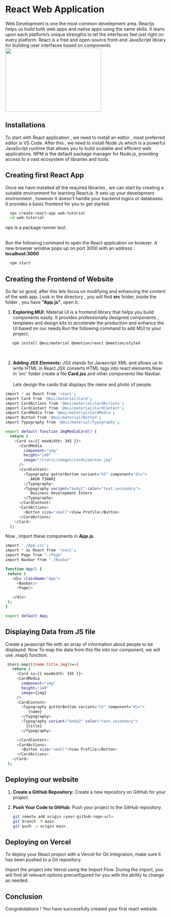 # React Web Application
Web Development is one the most common develepment area. Reactjs helps us build both web apps and native apps using the same skills. It leans upon each platform’s unique strengths to let the interfaces feel just right on every platform. React is a free and open-source front-end JavaScript library for building user interfaces based on components
<img src="https://upload.wikimedia.org/wikipedia/commons/thumb/a/a7/React-icon.svg/2300px-React-icon.svg.png" style="width: 300px; height: 200px;">
## Installations
To start with React application , we need to install an editor , most preferred editor is VS Code. After this , we need to install Node Js which is a powerful JavaScript runtime that allows you to build scalable and efficient web applications. NPM is the default package manager for Node.js, providing access to a vast ecosystem of libraries and tools.

## Creating first React App
Once we have installed all the required libraries , we can start by creating a suitable environment for learning ReactJs. It sets up your development environment , however it doesn't handle your backend logics or databases. It provides a basic frontend for you to get started.

 ```bash
   npx create-react-app web-tutorial
   cd web-tutorial
 ```
npx is a package runner tool.<br>
<br>

Run the following command to open the React application on browser. A new browser window pops up on port 3000 with an address : **localhost:3000**

 ```bash
   npm start
 ```
## Creating the Frontend of Website
So far so good, after this lets focus on modifying and enhancing the content of the web app. Look in the directory , you will find **src** folder, inside the folder , you have **"App.js"**, open it.

 1. **Exploring MUI:** 
 Material UI is a frontend library that helps you build components easily. It provides professionally designed components , templates and design kits to accelerate the production and enhance the UI based on our needs.Run the following command to add MUI to your project.

 ```bash
    npm install @mui/material @emotion/react @emotion/styled
 ```
 <br>

 2. **Adding JSX Elements:**
 JSX stands for Javascript XML and allows us to write HTML in React.JSX converts HTML tags into react elements.Now in 'src' folder create a file **Card.jsx** and other components like Navbar.
 <br/><br>
 Lets design the cards that displays the name and photo of people.

```bash
import * as React from 'react';
import Card from '@mui/material/Card';
import CardActions from '@mui/material/CardActions';
import CardContent from '@mui/material/CardContent';
import CardMedia from '@mui/material/CardMedia';
import Button from '@mui/material/Button';
import Typography from '@mui/material/Typography';

export default function ImgMediaCard() {
  return (
    <Card sx={{ maxWidth: 345 }}>
      <CardMedia
        component="img"
        height="140"
        image="/static/images/cards/person.jpg"
      />
      <CardContent>
        <Typography gutterBottom variant="h5" component="div">
           ARUN TIWARI
        </Typography>
        <Typography variant="body2" color="text.secondary">
           Business Development Intern
        </Typography>
      </CardContent>
      <CardActions>
        <Button size="small">View Profile</Button>
      </CardActions>
    </Card>
  );

 ```

Now , import these components in **App.js**.
 ```bash
import './App.css';
import * as React from 'react';
import Page from "./Page"
import Navbar from "./Navbar"

function App() {
  return (
    <div className="App">
      <Navbar/>
      <Page/>

    </div>
  );
}

export default App;
 ```

## Displaying Data from JS file
Create a javascript file with an array of information about people to be displayed. Now To map the data from this file into our component, we will use .map() function.


   ```bash
    Users.map(({name,title,img})=>{
      return (
        <Card sx={{ maxWidth: 345 }}>
        <CardMedia
          component="img"
          height="140"
          image={img}
        />
        <CardContent>
          <Typography gutterBottom variant="h5" component="div">
             {name}
          </Typography>
          <Typography variant="body2" color="text.secondary">
            {title}
          </Typography>
  
        </CardContent>
        <CardActions>
          <Button size="small">View Profile</Button>
        </CardActions>
      </Card>
    );
   ```

## Deploying our website

1. **Create a GitHub Repository:**
   Create a new repository on GitHub for your project.

2. **Push Your Code to GitHub:**
   Push your project to the GitHub repository.

   ```bash
   git remote add origin <your-github-repo-url>
   git branch -M main
   git push -u origin main
   ```


## Deploying on Vercel 
To deploy your React project with a Vercel for Git Integration, make sure it has been pushed to a Git repository.

Import the project into Vercel using the Import Flow. During the import, you will find all relevant options preconfigured for you with the ability to change as needed.

## Conclusion
Congratulations ! You have successfully created your first react website.
